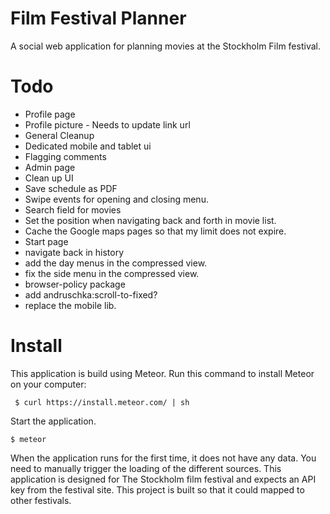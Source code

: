 Film Festival Planner
=====================

A social web application for planning movies at the Stockholm Film festival.

Todo
===============

* Profile page
 * Profile picture - Needs to update link url
 * General Cleanup
* Dedicated mobile and tablet ui
* Flagging comments
* Admin page
* Clean up UI
* Save schedule as PDF
 * Swipe events for opening and closing menu.
* Search field for movies
* Set the position when navigating back and forth in movie list.
* Cache the Google maps pages so that my limit does not expire.
* Start page
* navigate back in history
* add the day menus in the compressed view.
* fix the side menu in the compressed view.
* browser-policy package
* add andruschka:scroll-to-fixed?
* replace the mobile lib.


Install
=======

This application is build using Meteor. Run this command to install Meteor on your computer:

```
 $ curl https://install.meteor.com/ | sh
```


Start the application.

```
$ meteor
```

When the application runs for the first time, it does not have any data. You need to manually trigger the loading of the different sources.
This application is designed for The Stockholm film festival and expects an API key from the festival site. This project is built so that it could mapped to other festivals. 

